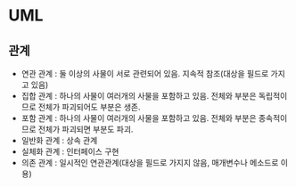# UML

## 관계
- 연관 관계 : 둘 이상의 사물이 서로 관련되어 있음. 지속적 참조(대상을 필드로 가지고 있음)
- 집합 관계 : 하나의 사물이 여러개의 사물을 포함하고 있음. 전체와 부분은 독립적이므로 전체가 파괴되어도 부분은 생존.
- 포함 관계 : 하나의 사물이 여러개의 사물을 포함하고 있음. 전체와 부분은 종속적이므로 전체가 파괴되면 부분도 파괴.
- 일반화 관계 : 상속 관계
- 실체화 관계 : 인터페이스 구현
- 의존 관계 : 일시적인 연관관계(대상을 필드로 가지지 않음, 매개변수나 메소드로 이용)